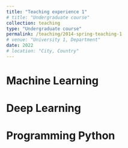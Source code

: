 ```yaml
---
title: "Teaching experience 1"
# title: "Undergraduate course"
collection: teaching
type: "Undergraduate course"
permalink: /teaching/2014-spring-teaching-1
# venue: "University 1, Department"
date: 2022
# location: "City, Country"
---
```


<!-- This is a description of a teaching experience. You can use markdown like any other post. -->

<!-- Heading 1 -->
Machine Learning
======

<!-- Heading 2 -->
Deep Learning
======

<!-- Heading 3 -->
Programming Python
======
